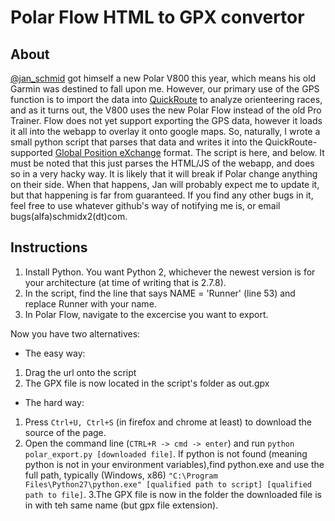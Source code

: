 # Polar Flow HTML to GPX convertor

## About
[@jan_schmid](https://www.twitter.com/jan_schmid) got himself a new Polar V800 this year, which means his old Garmin was destined to fall upon me. However, our primary use of the GPS function is to import the data into [QuickRoute](http://www.matstroeng.se/quickroute/en/) to analyze orienteering races, and as it turns out, the V800 uses the new Polar Flow instead of the old Pro Trainer. Flow does not yet support exporting the GPS data, however it loads it all into the webapp to overlay it onto google maps. So, naturally, I wrote a small python script that parses that data and writes it into the QuickRoute-supported [Global Position eXchange](http://www.topografix.com/gpx.asp) format. The script is here, and below.
It must be noted that this just parses the HTML/JS of the webapp, and does so in a very hacky way. It is likely that it will break if Polar change anything on their side. When that happens, Jan will probably expect me to update it, but that happening is far from guaranteed. If you find any other bugs in it, feel free to use whatever github's way of notifying me is, or email bugs(alfa)schmidx2(dt)com.

## Instructions
1. Install Python. You want Python 2, whichever the newest version is for your architecture (at time of writing that is 2.7.8).
2. In the script, find the line that says NAME = 'Runner' (line 53) and replace Runner with your name.
3. In Polar Flow, navigate to the excercise you want to export.

Now you have two alternatives:
* The easy way:
 1. Drag the url onto the script
 2. The GPX file is now located in the script's folder as out.gpx
* The hard way:
 1. Press `Ctrl+U, Ctrl+S` (in firefox and chrome at least) to download the source of the page.
 2. Open the command line (`CTRL+R -> cmd -> enter`) and run `python polar_export.py [downloaded file]`. If python is not found (meaning python is not in your environment variables),find python.exe and use the full path, typically (Windows, x86) `"C:\Program Files\Python27\python.exe" [qualified path to script] [qualified path to file]`.
 3.The GPX file is now in the folder the downloaded file is in with teh same name (but gpx file extension).
